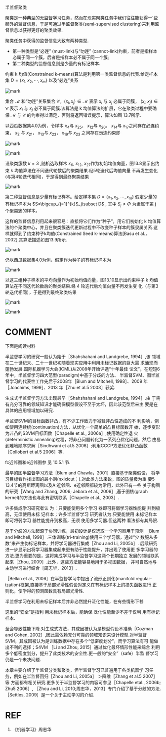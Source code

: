 
半监督聚类


聚类是一种典型的无监督学习任务，然而在现实聚类任务中我们往往能获得一'些额外的监督信息，于是可通过半监督聚类(semi-supervised clustering)来利用监督信息以获得更好的聚类效果.



聚类任务中获得的监督信息大致有两种类型.
- 第一种类型是“必连” (must-link)与“勿连” (cannot-link)约束，前者是指样本必属于同一个簇，后者是指样本必不属于同一个簇;
- 第二种类型的监督信息则是少量的有标记样本.

约束 k 均值(Constrained k-means)算法是利用第一类监督信息的代表.给定样本集 $D=\{x_1,x_2,\cdots ,x_m\}$  以及“必连”关系

![mark](http://pacdb2bfr.bkt.clouddn.com/blog/image/180701/jIBHLKG1ll.png?imageslim)

集合 $\mathcal{M}$ 和“勿连”关系集合 $\mathcal{C}$。$(x_i,x_j)\in\mathcal{M}$ 表示 $x_i$ 与 $x_j$ 必属于同簇， $(x_i,x_j)\in\mathcal{C}$ 表示 $x_i$ 与 $x_j$ 必不属于同簇.该算法是 k 均值算法的扩展，它在聚类过程中要确保 $\mathcal{M}$ 与 $\mathcal{C}$ 的约束得以满足，否则将返回错误提示，算法如图 13.7所示.

以西瓜数据集4.0为例，令样本 $x_4$与 $x_{25}$， $x_{12}$与 $x_{20}$， $x_{14}$与 $x_{17}$之间存在必连约束， $x_{2}$ 与 $x_{21}$， $x_{13}$与 $x_{23}$， $x_{19}$与 $x_{23}$ 之间存在勿连约束即

![mark](http://pacdb2bfr.bkt.clouddn.com/blog/image/180701/LJmg10g46k.png?imageslim)



![mark](http://pacdb2bfr.bkt.clouddn.com/blog/image/180701/J2EfDHiFEJ.png?imageslim)


设聚类簇数 $k = 3$ ,随机选取样木 $x_6$, $x_12$, $x_27$作为初始均值向量，图13.8显示出约束 k 均值算法在不同迭代轮数后的聚类结果.经5轮迭代后均值向量 不再发生变化(与第4轮迭代相同)，于是得到最终聚类结果

![mark](http://pacdb2bfr.bkt.clouddn.com/blog/image/180701/Dll9LeDEDE.png?imageslim)


第二种监督信息是少量有标记样本。给定样本集 $D=\{x_1,x_2,\cdots,x_m\}$ 假定少量的有标记样本为 $S=\bigcup_{j=1}^{k}S_j\subset D$ , 其中 $S_j\neq \Phi$ 为隶属于第 j 个聚类簇的样本。

这样的监督信息利用起来很容易：直接将它们作为“种子”，用它们初始化 k 均值算法的个聚类中心，并且在聚类簇迭代更新过程中不改变种子样本的簇隶属关系.这样就得到了约束种子k均值(Constrained Seed k-means)算法[Basu et al.，2002],其算法描述如图13.9所示.


![mark](http://pacdb2bfr.bkt.clouddn.com/blog/image/180701/3e7fK1CgBK.png?imageslim)


仍以西瓜数据集4.0为例，假定作为种子的有标记样本为

![mark](http://pacdb2bfr.bkt.clouddn.com/blog/image/180701/bbIL94iI4k.png?imageslim)

以这三组种子样本的平均向量作为初始均值向量，图13.10显示出约束种子 k 均值算法在不同迭代轮数后的聚类结果.经 4 轮迭代后均值向量不再发生变 化（与第3轮迭代相同），于是得到最终聚类结果

![mark](http://pacdb2bfr.bkt.clouddn.com/blog/image/180701/a2HK9Kfdcc.png?imageslim)

![mark](http://pacdb2bfr.bkt.clouddn.com/blog/image/180701/3AGb4jeCli.png?imageslim)





# COMMENT


下面是阅读材料

半监督学习的研究一般认为始于［Shahshahani and Landgrebe, 1994］,该 领域在二十世纪末、二十一世纪初随着现实应用中利用未标记数据的巨大需 求涌现而蓬勃发展.国际机器学习大会(ICML)从2008年开始评选“十年最佳 论文”，在短短6年中，半监督学习四大范型(paradigm)中基于分歧的方法、 半监督SVM、图半监督学习的代表性工作先后于2008年［Blum and Mitchell, 1998］、2009 年［Joachims, 1999］、2013 年［Zhu et al.5 2003］获奖.

生成式半监督学习方法出现最早［Shahshahani and Landgrebe, 1994］.由 于需有充分可靠的领域知识才能确保模型假设不至于太坏，因此该范型后来主 要是在具体的应用领域加以研究.

半监督SVM的目标函数非凸，有不少工作致力于减轻非凸性造成的不 利影响，例如使用连续统(continuation)方法，从优化一个简单的凸目标函数开 始，逐步变形为非凸的S3VM目标函数［Chapelle et al., 2006a］;使用确定性退 火(deterministic annealing)过程，将非凸问题转化为一系列凸优化问题，然后 由易到难地顺序求解［Sindhwani et al.5 2006］;利用CCCP方法优化非凸函数 ［Collobert et al.5 2006］等.

fc近邻图和e近邻图参 见 10.5.1 节.


最早的图半监督学习方法［Blum and Chawla，2001］直接基于聚类假设， 将学习目标看作找出图的最小割(nxixicut；).对此类方法来说，图的质量极为重 要5 13.4节的高斯距离图以及A:近邻图、e近邻图都较为常用，此外已有一些 关于构图的研究［Wang and Zhang, 2006; Jebara et al., 2009］,基于图核(graph kernel)的方法也与此有密切联系［Chapelle et al., 2003］.

许多集成学习研究者认 为：只要能使用多个学习 器即可将弱学习器性能提 升到极高，无须使用未标 记样本；许多半监督学习 研究者认为:只要能使用 未标记样本即可将弱学习 器性能提升到极高，无须 使用多学习器.但这两种 看法都有其局限.


基于分歧的方法起源于协同训练，最初设计是仅选取一个学习器用于预测 ［Blum and Mitchell, 1998］.三体训练(tri-training)使用三个学习器，通过“少 数服从多数”来产生伪标记样本，并将学习器进行集成［Zhou and Li, 2005b］. 后续研究进一步显示出将学习器集成起来更有助于性能提升，并出现了使用更 多学习器的方法.更为重要的是，这将集成学习与半监督学习这两个长期独立 发展的领域联系起来［Zhou, 2009］.此外，这些方法能容易地用于多视图数据， 并可自然地与主动学习进行结合［周志华，2013］.

［Belkin et al., 2006］在半监督学习中提出了流形正则化(manifold regular-ization)框架,直接基于局部光滑性假设对定义在有标记样本上的损失函数进行 正则化，使学得的预测函数具有局部光滑性.

半监督学习在利用未标记样本后并非必然提升泛化性能，在有些情形下甚

这里的“安全”是指利 用未标记样本后，能确保 泛化性能至少不差于仅利 用有标记样本.


至会导致性能下降.对生成式方法，其成因被认为是模型假设不准确［Cozman and Cohen, 2002］,因此需依赖充分可靠的领域知识来设计模型.对半监督 SVM，其成因被认为是训练数据中存在多个“低密度划分”，而学习算法有可 能做出不利的选择；S4VM ［Li and Zhou, 2015］通过优化最坏情形性能来综合 利用多个低密度划分，提升了此类技术的安全性.更一般的“安全”（safe）半监 督学习仍是一个未决问题.

本章主要介绍了半监督分类和聚类，但半监督学习已普遍用于各类机器学 习任务，例如在半监督回归［Zhou and Li, 2005a］ ＞降维［Zhang et al.5 2007］等 方面都有相关研究.更多关于半监督学习的内容可参见［Chapelle etal., 2006b; Zhu5 2006］, ［Zhou and Li, 2010;周志华，2013］专门介绍了基于分歧的方法. ［Settles, 2009］是一个关于主动学习的介绍.




# REF
1. 《机器学习》周志华
